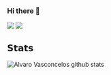 ### Hi there 👋

![](https://vistr.dev/badge?repo=AlvaroVasconcelos)
[![](https://img.shields.io/badge/-AlvaroVasconcelos-blue?style=flat-square&logo=Linkedin&logoColor=white&link=https://www.linkedin.com/in/vasconcelosdev/)](https://www.linkedin.com/in/vasconcelosdev/)

## 𝗦𝘁𝗮𝘁𝘀

![Alvaro Vasconcelos github stats](https://github-readme-stats.vercel.app/api?username=AlvaroVasconcelos&show_icons=true&theme=dracula)
